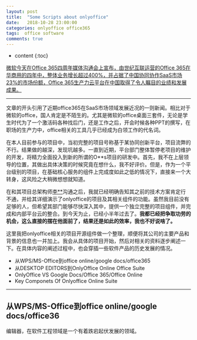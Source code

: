 ```yaml
---
layout: post
title:  "Some Scripts about onlyoffice"
date:   2018-10-28 23:00:00
categories: onlyoffice office365 
tags:  office software
comments: true
---
```


* content
{:toc}

[微软今天在Office 365四周年媒体沟通会上宣布，由世纪互联运营的Office 365在华商用的四年中，整体业务增长超过400%，并占据了中国协同协作SaaS市场23%的市场份额，Office 365生产力云平台在中国取得了令人瞩目的业绩和发展成果。](http://baijiahao.baidu.com/s?id=1597993118029904556&wfr=spider&for=pc)
<!--more-->

-----
文章的开头引用了近期office365在SaaS市场领域发展近况的一则新闻。相比对于微软的office，国人肯定是不陌生的。尤其是微软的office桌面三套件，无论是学生时代为了一个激活码各种找后门，还是工作之后，开会时候各种PPT的撰写，在职场的生产力中，office相关的工具几乎已经成为白领工作的代名词。

在本人目前参与的项目中，当初完整的项目号称基于某协同创新平台，项目流弊的不行。结果做的越深，发现坑越多。一直到近期，平台部门整体暂停老项目的维护的开发，将精力全面投入到新的所谓的O**s项目的研发中。首先，我不在上层领导的位置，其做出具体决策的时候究竟在想什么，我不好评价。但是，作为一个平台级别的项目，在基础核心服务的组件上完成度如此之低的情况下，直接来一个大转身，这风险之大稍微想想就知道。

在和其项目总架构师[李**](lizhihui)沟通之后，我就已经明确告知其之前的技术方案肯定行不通，并给其详细演示了onlyoffice的项目及其相关组件的功能。虽然我目前没有足够的人，但希望其部门能够尽快深入其中，提供一个独立完整的项目组件，并完成和内部平台云的整合。到今天为止，已经小半年过去了。**我都已经把争取功劳的机会，这么直接的摆在他面前了，结果还是如此的效率，我也不好说啥了。**

这里我把onlyoffice相关的项目开源组件做一个整理，顺便将其公司的主要产品和背景的信息也一并加上。我会从具体的项目开始，然后对相关的资料逐步阐述一下。在具体内容的阐述过程中，也会穿插一些软件产品的历史发展的情况。

* 从WPS/MS-Office到office online/google docs/office365
* 从DESKTOP EDITORS到OnlyOffice Online Office Suite
* OnlyOffice VS Google Docs/Office 365/Office Online
* Key Componets Of Onlyoffice Online Suite

-----

## 从WPS/MS-Office到office online/google docs/office36
编辑器，在软件工程领域是一个有着跌宕起伏发展的领域。

